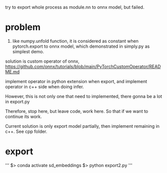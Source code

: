 
try to export whole process as module.nn to onnx model, but failed. 

# problem
1. like numpy.unfold function, it is considered as constant when pytorch.export to onnx model, which demonstrated
in simply.py as simplest demo.

solution is custom operator of onnx,
https://github.com/onnx/tutorials/blob/main/PyTorchCustomOperator/README.md

implement operator in python extension when export, and implement operator in c++ side when doing infer.

However, this is not only one that need to implemented, there gonna be a lot in export.py

Therefore, stop here, but leave code, work here. So that if we want to continue its work. 

Current solution is only export model partially, then implement remaining in c++. See cpp folder.

# export
'''
$> conda activate sd_embeddings
$> python export2.py
'''


